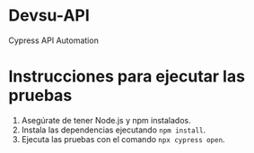 # Devsu-API
Cypress API Automation

# Instrucciones para ejecutar las pruebas

1. Asegúrate de tener Node.js y npm instalados.
2. Instala las dependencias ejecutando `npm install`.
3. Ejecuta las pruebas con el comando `npx cypress open`.